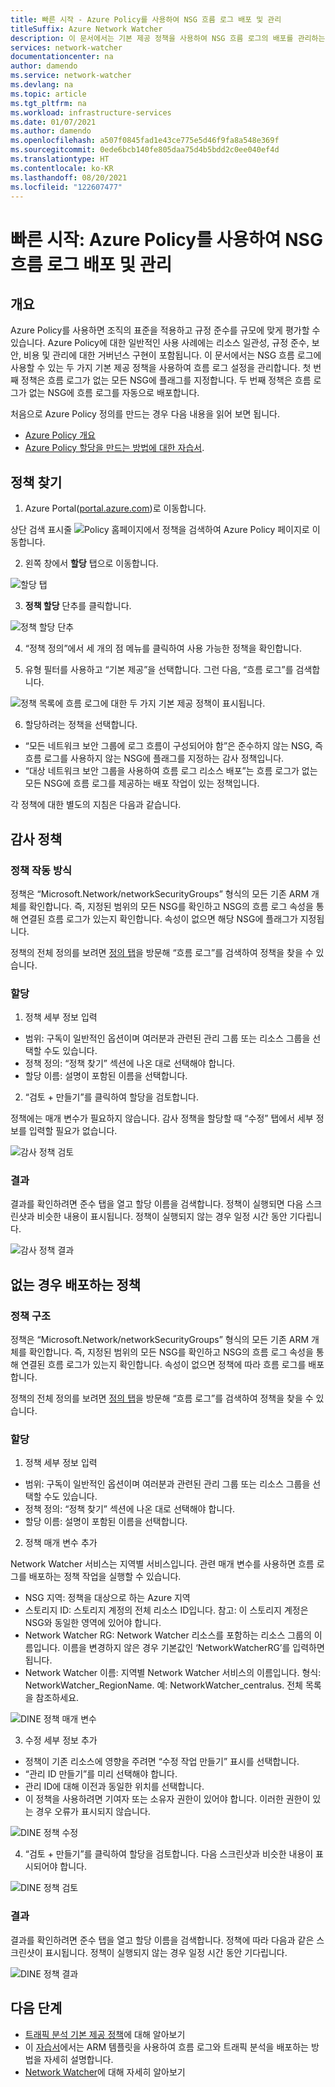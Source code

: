 ```yaml
---
title: 빠른 시작 - Azure Policy를 사용하여 NSG 흐름 로그 배포 및 관리
titleSuffix: Azure Network Watcher
description: 이 문서에서는 기본 제공 정책을 사용하여 NSG 흐름 로그의 배포를 관리하는 방법을 설명합니다.
services: network-watcher
documentationcenter: na
author: damendo
ms.service: network-watcher
ms.devlang: na
ms.topic: article
ms.tgt_pltfrm: na
ms.workload: infrastructure-services
ms.date: 01/07/2021
ms.author: damendo
ms.openlocfilehash: a507f0845fad1e43ce775e5d46f9fa8a548e369f
ms.sourcegitcommit: 0ede6bcb140fe805daa75d4b5bdd2c0ee040ef4d
ms.translationtype: HT
ms.contentlocale: ko-KR
ms.lasthandoff: 08/20/2021
ms.locfileid: "122607477"
---
```

# <a name="quickstart-deploy-and-manage-nsg-flow-logs-using-azure-policy"></a>빠른 시작: Azure Policy를 사용하여 NSG 흐름 로그 배포 및 관리 

## <a name="overview"></a>개요
Azure Policy를 사용하면 조직의 표준을 적용하고 규정 준수를 규모에 맞게 평가할 수 있습니다. Azure Policy에 대한 일반적인 사용 사례에는 리소스 일관성, 규정 준수, 보안, 비용 및 관리에 대한 거버넌스 구현이 포함됩니다. 이 문서에서는 NSG 흐름 로그에 사용할 수 있는 두 가지 기본 제공 정책을 사용하여 흐름 로그 설정을 관리합니다. 첫 번째 정책은 흐름 로그가 없는 모든 NSG에 플래그를 지정합니다. 두 번째 정책은 흐름 로그가 없는 NSG에 흐름 로그를 자동으로 배포합니다. 

처음으로 Azure Policy 정의를 만드는 경우 다음 내용을 읽어 보면 됩니다. 
- [Azure Policy 개요](../governance/policy/overview.md) 
- [Azure Policy 할당을 만드는 방법에 대한 자습서](../governance/policy/assign-policy-portal.md#create-a-policy-assignment).


## <a name="locate-the-policies"></a>정책 찾기
1. Azure Portal([portal.azure.com](https://portal.azure.com))로 이동합니다. 

상단 검색 표시줄 ![Policy 홈페이지](./media/network-watcher-builtin-policy/1_policy-search.png)에서 정책을 검색하여 Azure Policy 페이지로 이동합니다.

2. 왼쪽 창에서 **할당** 탭으로 이동합니다.

![할당 탭](./media/network-watcher-builtin-policy/2_assignments-tab.png)

3. **정책 할당** 단추를 클릭합니다. 

![정책 할당 단추](./media/network-watcher-builtin-policy/3_assign-policy-button.png)

4. “정책 정의”에서 세 개의 점 메뉴를 클릭하여 사용 가능한 정책을 확인합니다.

5. 유형 필터를 사용하고 “기본 제공”을 선택합니다. 그런 다음, “흐름 로그”를 검색합니다.

![정책 목록](./media/network-watcher-builtin-policy/4_filter-for-flow-log-policies.png)에 흐름 로그에 대한 두 가지 기본 제공 정책이 표시됩니다.

6. 할당하려는 정책을 선택합니다.

- “모든 네트워크 보안 그룹에 로그 흐름이 구성되어야 함”은 준수하지 않는 NSG, 즉 흐름 로그를 사용하지 않는 NSG에 플래그를 지정하는 감사 정책입니다.
- “대상 네트워크 보안 그룹을 사용하여 흐름 로그 리소스 배포”는 흐름 로그가 없는 모든 NSG에 흐름 로그를 제공하는 배포 작업이 있는 정책입니다.

각 정책에 대한 별도의 지침은 다음과 같습니다.  

## <a name="audit-policy"></a>감사 정책 

### <a name="how-the-policy-works"></a>정책 작동 방식

정책은 “Microsoft.Network/networkSecurityGroups” 형식의 모든 기존 ARM 개체를 확인합니다. 즉, 지정된 범위의 모든 NSG를 확인하고 NSG의 흐름 로그 속성을 통해 연결된 흐름 로그가 있는지 확인합니다. 속성이 없으면 해당 NSG에 플래그가 지정됩니다.

정책의 전체 정의를 보려면 [정의 탭](https://ms.portal.azure.com/#blade/Microsoft_Azure_Policy/PolicyMenuBlade/Definitions)을 방문해 “흐름 로그”를 검색하여 정책을 찾을 수 있습니다.

### <a name="assignment"></a>할당

1. 정책 세부 정보 입력

- 범위: 구독이 일반적인 옵션이며 여러분과 관련된 관리 그룹 또는 리소스 그룹을 선택할 수도 있습니다.  
- 정책 정의: “정책 찾기” 섹션에 나온 대로 선택해야 합니다.
- 할당 이름: 설명이 포함된 이름을 선택합니다. 

2. “검토 + 만들기”를 클릭하여 할당을 검토합니다.

정책에는 매개 변수가 필요하지 않습니다. 감사 정책을 할당할 때 “수정” 탭에서 세부 정보를 입력할 필요가 없습니다.  

![감사 정책 검토](./media/network-watcher-builtin-policy/5_1_audit-policy-review.png)

### <a name="results"></a>결과

결과를 확인하려면 준수 탭을 열고 할당 이름을 검색합니다.
정책이 실행되면 다음 스크린샷과 비슷한 내용이 표시됩니다. 정책이 실행되지 않는 경우 일정 시간 동안 기다립니다. 

![감사 정책 결과](./media/network-watcher-builtin-policy/7_1_audit-policy-results.png)

## <a name="deploy-if-not-exists-policy"></a>없는 경우 배포하는 정책 

### <a name="policy-structure"></a>정책 구조

정책은 “Microsoft.Network/networkSecurityGroups” 형식의 모든 기존 ARM 개체를 확인합니다. 즉, 지정된 범위의 모든 NSG를 확인하고 NSG의 흐름 로그 속성을 통해 연결된 흐름 로그가 있는지 확인합니다. 속성이 없으면 정책에 따라 흐름 로그를 배포합니다. 

정책의 전체 정의를 보려면 [정의 탭](https://ms.portal.azure.com/#blade/Microsoft_Azure_Policy/PolicyMenuBlade/Definitions)을 방문해 “흐름 로그”를 검색하여 정책을 찾을 수 있습니다. 

### <a name="assignment"></a>할당

1. 정책 세부 정보 입력

- 범위: 구독이 일반적인 옵션이며 여러분과 관련된 관리 그룹 또는 리소스 그룹을 선택할 수도 있습니다.  
- 정책 정의: “정책 찾기” 섹션에 나온 대로 선택해야 합니다.
- 할당 이름: 설명이 포함된 이름을 선택합니다. 

2. 정책 매개 변수 추가 

Network Watcher 서비스는 지역별 서비스입니다. 관련 매개 변수를 사용하면 흐름 로그를 배포하는 정책 작업을 실행할 수 있습니다. 
- NSG 지역: 정책을 대상으로 하는 Azure 지역
- 스토리지 ID: 스토리지 계정의 전체 리소스 ID입니다. 참고: 이 스토리지 계정은 NSG와 동일한 영역에 있어야 합니다. 
- Network Watcher RG: Network Watcher 리소스를 포함하는 리소스 그룹의 이름입니다. 이름을 변경하지 않은 경우 기본값인 ‘NetworkWatcherRG’를 입력하면 됩니다.
- Network Watcher 이름: 지역별 Network Watcher 서비스의 이름입니다. 형식: NetworkWatcher_RegionName. 예: NetworkWatcher_centralus. 전체 목록을 참조하세요.

![DINE 정책 매개 변수](./media/network-watcher-builtin-policy/5_2_1_dine-policy-details-alt.png)

3. 수정 세부 정보 추가

- 정책이 기존 리소스에 영향을 주려면 “수정 작업 만들기” 표시를 선택합니다. 
- “관리 ID 만들기”를 미리 선택해야 합니다.
- 관리 ID에 대해 이전과 동일한 위치를 선택합니다. 
- 이 정책을 사용하려면 기여자 또는 소유자 권한이 있어야 합니다. 이러한 권한이 있는 경우 오류가 표시되지 않습니다.

![DINE 정책 수정](./media/network-watcher-builtin-policy/5_2_2_dine-remediation.png) 

4. “검토 + 만들기”를 클릭하여 할당을 검토합니다. 다음 스크린샷과 비슷한 내용이 표시되어야 합니다.

![DINE 정책 검토](./media/network-watcher-builtin-policy/5_2_3_dine-review.png) 


### <a name="results"></a>결과

결과를 확인하려면 준수 탭을 열고 할당 이름을 검색합니다.
정책에 따라 다음과 같은 스크린샷이 표시됩니다. 정책이 실행되지 않는 경우 일정 시간 동안 기다립니다.

![DINE 정책 결과](./media/network-watcher-builtin-policy/7_2_dine-policy-results.png)  


## <a name="next-steps"></a>다음 단계 

-   [트래픽 분석 기본 제공 정책](./traffic-analytics-policy-portal.md)에 대해 알아보기
-   이 [자습서](./quickstart-configure-network-security-group-flow-logs-from-arm-template.md)에서는 ARM 템플릿을 사용하여 흐름 로그와 트래픽 분석을 배포하는 방법을 자세히 설명합니다.
-   [Network Watcher](./index.yml)에 대해 자세히 알아보기